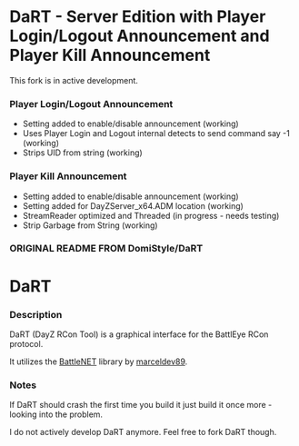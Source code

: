 # DaRT - Server Edition with Player Login/Logout Announcement and Player Kill Announcement

This fork is in active development.

### Player Login/Logout Announcement
- Setting added to enable/disable announcement (working)
- Uses Player Login and Logout internal detects to send command say -1 (working)
- Strips UID from string (working)

### Player Kill Announcement
- Setting added to enable/disable announcement (working)
- Setting added for DayZServer_x64.ADM location (working)
- StreamReader optimized and Threaded (in progress - needs testing)
- Strip Garbage from String (working)

### ORIGINAL README FROM DomiStyle/DaRT

# DaRT

### Description
DaRT (DayZ RCon Tool) is a graphical interface for the BattlEye RCon protocol.

It utilizes the [BattleNET](https://github.com/marceldev89/BattleNET) library by [marceldev89](https://github.com/marceldev89).

### Notes

If DaRT should crash the first time you build it just build it once more - looking into the problem.

I do not actively develop DaRT anymore. Feel free to fork DaRT though.
